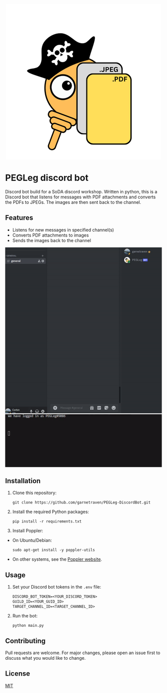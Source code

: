 <div align="center">
   <img src="/assets/images/PEGLeg.png" alt="PEGLeg - Discord Bot">
</div>

# PEGLeg discord bot

Discord bot build for a SoDA discord workshop. Written in python, this is a Discord bot that listens for messages with PDF attachments and converts the PDFs to JPEGs. The images are then sent back to the channel. 

## Features

- Listens for new messages in specified channel(s)
- Converts PDF attachments to images
- Sends the images back to the channel

<div align="center">
   <img src="/assets/PEGLeg-discord.gif" alt="PEGLeg - Discord Bot Demonstration">
   <img src="/assets/PEGLeg-cmd.gif" alt="PEGLeg - Discord Bot CMD Demonstration">
</div>

## Installation

1. Clone this repository:
   ```
   git clone https://github.com/garnetraven/PEGLeg-DiscordBot.git
   ```
3. Install the required Python packages:
   ```
   pip install -r requirements.txt
   ```
4. Install Poppler:
- On Ubuntu/Debian:
  ```
  sudo apt-get install -y poppler-utils
  ```
- On other systems, see the [Poppler website](https://poppler.freedesktop.org/).

## Usage

1. Set your Discord bot tokens in the `.env` file:
   ```
   DISCORD_BOT_TOKEN=<YOUR_DISCORD_TOKEN>
   GUILD_ID=<YOUR_GUID_ID>
   TARGET_CHANNEL_ID=<TARGET_CHANNEL_ID>
   ```
3. Run the bot:
   ```
   python main.py
   ```
## Contributing

Pull requests are welcome. For major changes, please open an issue first to discuss what you would like to change.

## License

[MIT](https://choosealicense.com/licenses/mit/)
